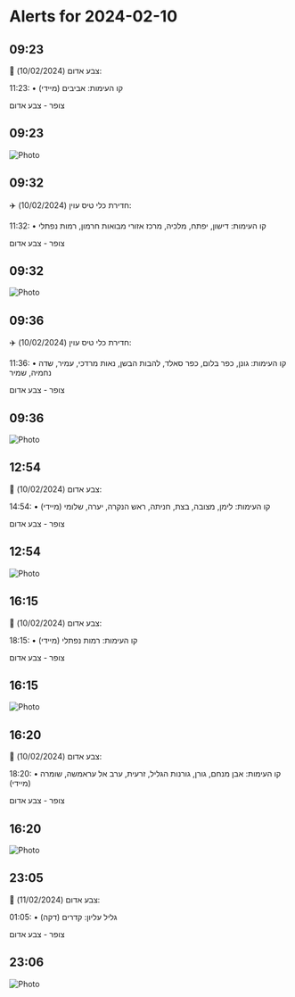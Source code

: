 # Alerts for 2024-02-10

## 09:23

🔴 צבע אדום (10/02/2024):

11:23:
• קו העימות: אביבים (מיידי)

צופר - צבע אדום

## 09:23

![Photo](images/19374.jpg)

## 09:32

✈️ חדירת כלי טיס עוין (10/02/2024):

11:32:
• קו העימות: דישון, יפתח, מלכיה, מרכז אזורי מבואות חרמון, רמות נפתלי 

צופר - צבע אדום

## 09:32

![Photo](images/19376.jpg)

## 09:36

✈️ חדירת כלי טיס עוין (10/02/2024):

11:36:
• קו העימות: גונן, כפר בלום, כפר סאלד, להבות הבשן, נאות מרדכי, עמיר, שדה נחמיה, שמיר 

צופר - צבע אדום

## 09:36

![Photo](images/19378.jpg)

## 12:54

🔴 צבע אדום (10/02/2024):

14:54:
• קו העימות: לימן, מצובה, בצת, חניתה, ראש הנקרה, יערה, שלומי (מיידי)

צופר - צבע אדום

## 12:54

![Photo](images/19380.jpg)

## 16:15

🔴 צבע אדום (10/02/2024):

18:15:
• קו העימות: רמות נפתלי (מיידי)

צופר - צבע אדום

## 16:15

![Photo](images/19382.jpg)

## 16:20

🔴 צבע אדום (10/02/2024):

18:20:
• קו העימות: אבן מנחם, גורן, גורנות הגליל, זרעית, ערב אל עראמשה, שומרה (מיידי)

צופר - צבע אדום

## 16:20

![Photo](images/19384.jpg)

## 23:05

🔴 צבע אדום (11/02/2024):

01:05:
• גליל עליון: קדרים (דקה)

צופר - צבע אדום

## 23:06

![Photo](images/19386.jpg)

